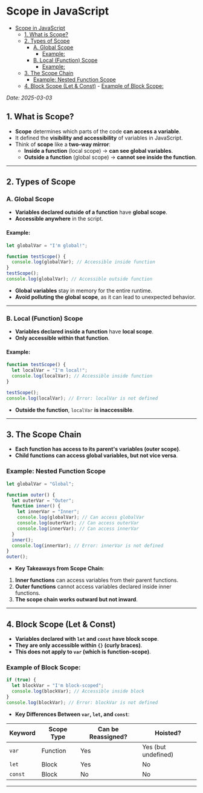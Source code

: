 # Scope in JavaScript

<!--toc:start-->

- [Scope in JavaScript](#scope-in-javascript)
  - [1. What is Scope?](#1-what-is-scope)
  - [2. Types of Scope](#2-types-of-scope)
    - [A. Global Scope](#a-global-scope)
      - [Example:](#example)
    - [B. Local (Function) Scope](#b-local-function-scope)
      - [Example:](#example)
  - [3. The Scope Chain](#3-the-scope-chain)
    - [Example: Nested Function Scope](#example-nested-function-scope)
  - [4. Block Scope (Let & Const)](#4-block-scope-let-const) - [Example of Block Scope:](#example-of-block-scope)
  <!--toc:end-->

_Date: 2025-03-03_

## 1. What is Scope?

- **Scope** determines which parts of the code **can access a variable**.
- It defined the **visibility and accessibility** of variables in JavaScript.
- Think of **scope** like a **two-way mirror**:
  - **Inside a function** (local scope) -> **can see global variables**.
  - **Outside a function** (global scope) -> **cannot see inside the function**.

---

## 2. Types of Scope

### A. Global Scope

- **Variables declared outside of a function** have **global scope**.
- **Accessible anywhere** in the script.

#### Example:

```js
let globalVar = "I'm global!";

function testScope() {
  console.log(globalVar); // Accessible inside function
}
testScope();
console.log(globalVar); // Accessible outside function
```

- **Global variables** stay in memory for the entire runtime.
- **Avoid polluting the global scope**, as it can lead to unexpected behavior.

---

### B. Local (Function) Scope

- **Variables declared inside a function** have **local scope**.
- **Only accessible within that function**.

#### Example:

```js
function testScope() {
  let localVar = "I'm local!";
  console.log(localVar); // Accessible inside function
}

testScope();
console.log(localVar); // Error: localVar is not defined
```

- **Outside the function**, `localVar` **is inaccessible**.

---

## 3. The Scope Chain

- **Each function has access to its parent's variables (outer scope)**.
- **Child functions can access global variables, but not vice versa**.

### Example: Nested Function Scope

```js
let globalVar = "Global";

function outer() {
  let outerVar = "Outer";
  function inner() {
    let innerVar = "Inner";
    console.log(globalVar); // Can access globalVar
    console.log(outerVar); // Can access outerVar
    console.log(innerVar); // Can access innerVar
  }
  inner();
  console.log(innerVar); // Error: innerVar is not defined
}
outer();
```

- **Key Takeaways from Scope Chain**:

1. **Inner functions** can access variables from their parent functions.
2. **Outer functions** cannot access variables declared inside inner functions.
3. **The scope chain works outward but not inward**.

---

## 4. Block Scope (Let & Const)

- **Variables declared with `let` and `const` have block scope**.
- **They are only accessible within `{}` (curly braces)**.
- **This does not apply to `var` (which is function-scope)**.

### Example of Block Scope:

```js
if (true) {
  let blockVar = "I'm block-scoped";
  console.log(blockVar); // Accessible inside block
}
console.log(blockVar); // Error: blockVar is not defined
```

- **Key Differences Between `var`, `let`, and `const`**:

| **Keyword** | **Scope Type** | **Can be Reassigned?** | **Hoisted?**        |
| ----------- | -------------- | ---------------------- | ------------------- |
| `var`       | Function       | Yes                    | Yes (but undefined) |
| `let`       | Block          | Yes                    | No                  |
| `const`     | Block          | No                     | No                  |

---
